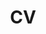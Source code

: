 ---
layout: page
title: CV
nav: true
nav_order: 3
dropdown: false
custom_url: assets/pdf/jaenmarquezivan.pdf
children: 
    - title: publications
      permalink: /publications/
    - title: divider
    - title: projects
      permalink: /projects/
---